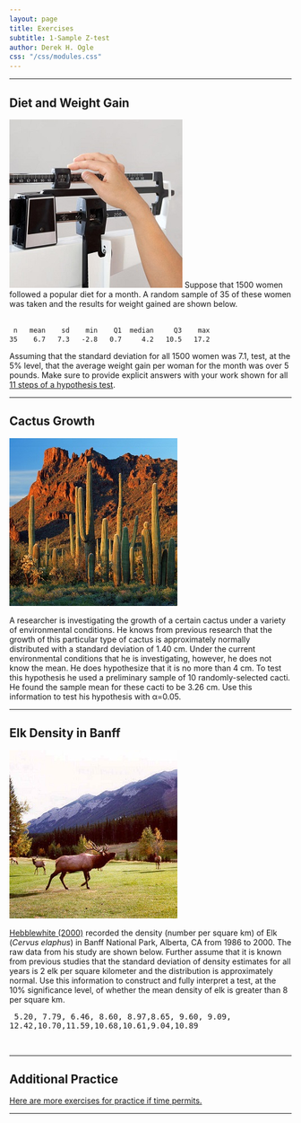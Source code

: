 ```yaml
---
layout: page
title: Exercises
subtitle: 1-Sample Z-test
author: Derek H. Ogle
css: "/css/modules.css"
---
```


----

## Diet and Weight Gain
<img src="zimgs/taking-weight.jpg" alt="Cancer Cells" class="img-right">
Suppose that 1500 women followed a popular diet for a month.  A random sample of 35 of these women was taken and the results for weight gained are shown below.

<pre><code>
 n   mean    sd    min    Q1  median     Q3    max
35    6.7   7.3   -2.8   0.7     4.2   10.5   17.2 </code></pre>

Assuming that the standard deviation for all 1500 women was 7.1, test, at the 5% level, that the average weight gain per woman for the month was over 5 pounds.  Make sure to provide explicit answers with your work shown for all [11 steps of a hypothesis test](../11-steps).

----

## Cactus Growth
<img src="zimgs/cactus.jpg" alt="Cactus" class="img-right">

A researcher is investigating the growth of a certain cactus under a variety of environmental conditions. He knows from previous research that the growth of this particular type of cactus is approximately normally distributed with a standard deviation of 1.40 cm. Under the current environmental conditions that he is investigating, however, he does not know the mean. He does hypothesize that it is no more than 4 cm. To test this hypothesis he used a preliminary sample of 10 randomly-selected cacti. He found the sample mean for these cacti to be 3.26 cm. Use this information to test his hypothesis with &alpha;=0.05.

----

## Elk Density in Banff
<img src="zimgs/elk-inBanff.jpg" alt="Elk in Banff" class="img-right">

[Hebblewhite (2000)](http://www.carnivoreconservation.org/files/thesis/hebblewhite_2000_msc.pdf) recorded the density (number per square km) of Elk (*Cervus elaphus*) in Banff National Park, Alberta, CA from 1986 to 2000. The raw data from his study are shown below. Further assume that it is known from previous studies that the standard deviation of density estimates for all years is 2 elk per square kilometer and the distribution is approximately normal. Use this information to construct and fully interpret a test, at the 10% significance level, of whether the mean density of elk is greater than 8 per square km.

<pre>
 5.20, 7.79, 6.46, 8.60, 8.97,8.65, 9.60, 9.09,
12.42,10.70,11.59,10.68,10.61,9.04,10.89
</pre>

&nbsp;

----

## Additional Practice

[Here are more exercises for practice if time permits.](1SampleZ_CE2)

----
